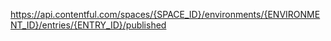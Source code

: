 https://api.contentful.com/spaces/{SPACE_ID}/environments/{ENVIRONMENT_ID}/entries/{ENTRY_ID}/published